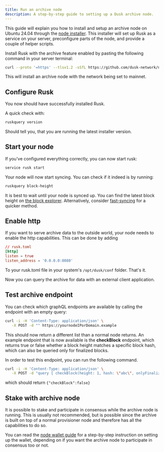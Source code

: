 ```yaml
---
title: Run an archive node
description: A step-by-step guide to setting up a Dusk archive node.
---
```


This guide will explain you how to install and setup an archive node on Ubuntu 24.04 through the [node installer](https://github.com/dusk-network/node-installer). This installer will set up Rusk as a service on your server, preconfigure parts of the node, and provide a couple of helper scripts.

Install Rusk with the archive feature enabled by pasting the following command in your server terminal:
```sh
curl --proto '=https' --tlsv1.2 -sSfL https://github.com/dusk-network/node-installer/releases/latest/download/node-installer.sh | sudo bash -s -- --feature archive
```

This will install an archive node with the network being set to mainnet.

## Configure Rusk

You now should have successfully installed Rusk.

A quick check with:

```sh
ruskquery version
```

Should tell you, that you are running the latest installer version.

## Start your node

If you've configured everything correctly, you can now start rusk:
```sh
service rusk start
```

Your node will now start syncing. You can check if it indeed is by running:
```sh
ruskquery block-height
```

It is best to wait until your node is synced up. You can find the latest block height on [the block explorer](https://explorer.dusk.network/). Alternatively, consider [fast-syncing](/operator/guides/fast-sync) for a quicker method.

## Enable http

If you want to serve archive data to the outside world, your node needs to enable the http capabilities. This can be done by adding

```toml
// rusk.toml
[http]
listen = true
listen_address = '0.0.0.0:8080'
```

To your rusk.toml file in your system's `/opt/dusk/conf` folder. That's it.

Now you can query the archive for data with an external client application.

## Test archive endpoint

You can check which graphQL endpoints are available by calling the endpoint with an empty query:
```bash
curl -i -H 'Content-Type: application/json' \
   -X POST -d "" https://yournodeIPorDomain.example
```

This should now return a different list than a normal node returns. An example endpoint that is now available is the **checkBlock** endpoint, which returns true or false whether a block height matches a specific block hash, which can also be queried only for finalized blocks.

In order to test this endpoint, you can run the following command.

```bash
curl -i -H 'Content-Type: application/json' \
   -X POST -d "query { checkBlock(height: 1, hash: \"abc\", onlyFinalized: true) }" https://yournodeIPorDomain.example
```

which should return `{"checkBlock":false}`

## Stake with archive node

It is possible to stake and participate in consensus while the archive node is running. This is usually not recommended, but is possible since the archive is built on top of a normal provisioner node and therefore has all the capabilities to do so.

You can read the [node wallet guide](/operator/guides/node-wallet-setup) for a step-by-step instruction on setting up the wallet, depending on if you want the archive node to participate in consensus too or not.
